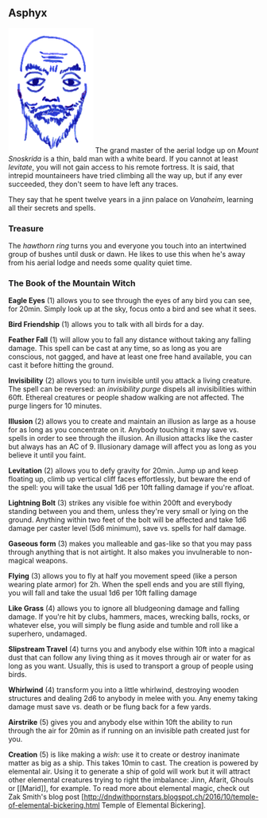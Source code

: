 ## Asphyx

![Asphyx](Asphyx.png)
The grand master of the aerial lodge up on *Mount Snoskrida* is a thin, bald man with a white beard. If you cannot at least *levitate*, you will not gain access to his remote fortress. It is said, that intrepid mountaineers have tried climbing all the way up, but if any ever succeeded, they don't seem to have left any traces.

They say that he spent twelve years in a jinn palace on *Vanaheim*, learning all their secrets and spells.

### Treasure

The *hawthorn ring* turns you and everyone you touch into an intertwined group of bushes until dusk or dawn. He likes to use this when he's away from his aerial lodge and needs some quality quiet time.

### The Book of the Mountain Witch

**Eagle Eyes** (1) allows you to see through the eyes of any bird you can see, for 20min. Simply look up at the sky, focus onto a bird and see what it sees.

**Bird Friendship** (1) allows you to talk with all birds for a day.

**Feather Fall** (1) will allow you to fall any distance without taking any falling damage. This spell can be cast at any time, so as long as you are conscious, not gagged, and have at least one free hand available, you can cast it before hitting the ground.

**Invisibility** (2) allows you to turn invisible until you attack a living creature. The spell can be reversed: an *invisibility purge* dispels all invisibilities within 60ft. Ethereal creatures or people shadow walking are not affected. The purge lingers for 10 minutes.

**Illusion** (2) allows you to create and maintain an illusion as large as a house for as long as you concentrate on it. Anybody touching it may save vs. spells in order to see through the illusion. An illusion attacks like the caster but always has an AC of 9. Illusionary damage will affect you as long as you believe it until you faint.

**Levitation** (2) allows you to defy gravity for 20min. Jump up and keep floating up, climb up vertical cliff faces effortlessly, but beware the end of the spell: you will take the usual 1d6 per 10ft falling damage if you're afloat.

**Lightning Bolt** (3) strikes any visible foe within 200ft and everybody standing between you and them, unless they're very small or lying on the ground. Anything within two feet of the bolt will be affected and take 1d6 damage per caster level (5d6 minimum), save vs. spells for half damage.

**Gaseous form** (3) makes you malleable and gas-like so that you may pass through anything that is not airtight. It also makes you invulnerable to non-magical weapons.

**Flying** (3) allows you to fly at half you movement speed (like a person wearing plate armor) for 2h. When the spell ends and you are still flying, you will fall and take the usual 1d6 per 10ft falling damage

**Like Grass** (4) allows you to ignore all bludgeoning damage and falling damage. If you're hit by clubs, hammers, maces, wrecking balls, rocks, or whatever else, you will simply be flung aside and tumble and roll like a superhero, undamaged.

**Slipstream Travel** (4) turns you and anybody else within 10ft into a magical dust that can follow any living thing as it moves through air or water for as long as you want. Usually, this is used to transport a group of people using birds.

**Whirlwind** (4) transform you into a little whirlwind, destroying wooden structures and dealing 2d6 to anybody in melee with you. Any enemy taking damage must save vs. death or be flung back for a few yards.

**Airstrike** (5) gives you and anybody else within 10ft the ability to run through the air for 20min as if running on an invisible path created just for you.

**Creation** (5) is like making a *wish*: use it to create or destroy inanimate matter as big as a ship. This takes 10min to cast. The creation is powered by elemental air. Using it to generate a ship of gold will work but it will attract other elemental creatures trying to right the imbalance: Jinn, Afarit, Ghouls or [[Marid]], for example. To read more about elemental magic, check out Zak Smith's blog post [http://dndwithpornstars.blogspot.ch/2016/10/temple-of-elemental-bickering.html Temple of Elemental Bickering].
